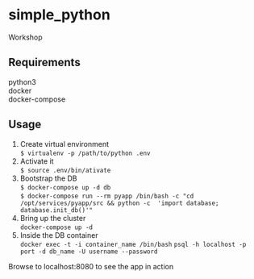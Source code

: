# simple_python
Workshop
## Requirements
python3  
docker  
docker-compose  
## Usage
1. Create virtual environment  
`$ virtualenv -p /path/to/python .env`
2. Activate it  
`$ source .env/bin/ativate`
3. Bootstrap the DB  
`$ docker-compose up -d db`  
`$ docker-compose run --rm pyapp /bin/bash -c "cd /opt/services/pyapp/src && python -c  'import database; database.init_db()'"`
4. Bring up the cluster  
`docker-compose up -d`
5. Inside the DB container  
`docker exec -t -i container_name /bin/bash`
`psql -h localhost -p port -d db_name -U username --password`


Browse to localhost:8080 to see the app in action
